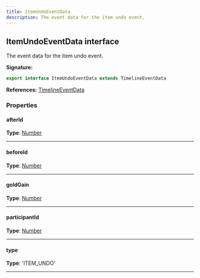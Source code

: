 ```yaml
---
title: ItemUndoEventData
description: The event data for the item undo event.
---
```


## ItemUndoEventData interface

The event data for the item undo event.

**Signature:**

```ts
export interface ItemUndoEventData extends TimelineEventData 
```

**References:** [TimelineEventData](/api/timelineeventdata)

### Properties

#### afterId



**Type**: [Number](https://developer.mozilla.org/en-US/docs/Web/JavaScript/Reference/Global_Objects/Number)

---

#### beforeId



**Type**: [Number](https://developer.mozilla.org/en-US/docs/Web/JavaScript/Reference/Global_Objects/Number)

---

#### goldGain



**Type**: [Number](https://developer.mozilla.org/en-US/docs/Web/JavaScript/Reference/Global_Objects/Number)

---

#### participantId



**Type**: [Number](https://developer.mozilla.org/en-US/docs/Web/JavaScript/Reference/Global_Objects/Number)

---

#### type



**Type**: 'ITEM_UNDO'

---

